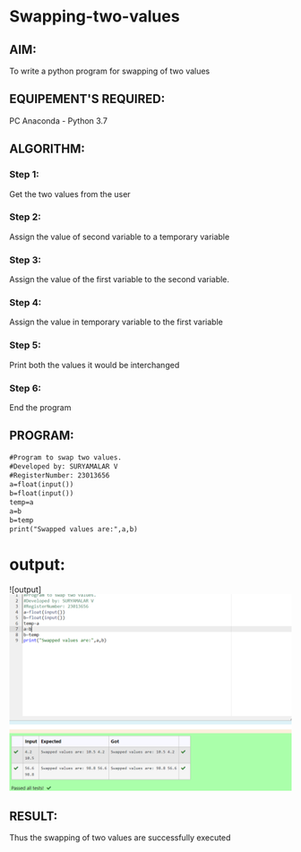 # Swapping-two-values
## AIM:
To write a python program for swapping of two values
## EQUIPEMENT'S REQUIRED: 
PC
Anaconda - Python 3.7
## ALGORITHM: 
### Step 1:
Get the two values from the user
### Step 2: 
Assign the value of second variable to a temporary variable 
### Step 3: 
Assign the value of the first variable to the second variable.
### Step 4:  
Assign the value in temporary variable to the first variable
### Step 5: 
Print both the values it would be interchanged
### Step 6: 
End the program
## PROGRAM:
```
#Program to swap two values.
#Developed by: SURYAMALAR V
#RegisterNumber: 23013656
a=float(input())
b=float(input())
temp=a
a=b
b=temp
print("Swapped values are:",a,b)

```
# output:
![output]![](<Screenshot 2023-11-09 112441-1.png>)


## RESULT:
Thus the swapping of two values are successfully executed



